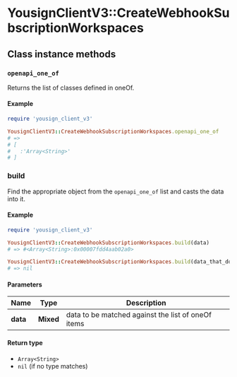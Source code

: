 # YousignClientV3::CreateWebhookSubscriptionWorkspaces

## Class instance methods

### `openapi_one_of`

Returns the list of classes defined in oneOf.

#### Example

```ruby
require 'yousign_client_v3'

YousignClientV3::CreateWebhookSubscriptionWorkspaces.openapi_one_of
# =>
# [
#   :'Array<String>'
# ]
```

### build

Find the appropriate object from the `openapi_one_of` list and casts the data into it.

#### Example

```ruby
require 'yousign_client_v3'

YousignClientV3::CreateWebhookSubscriptionWorkspaces.build(data)
# => #<Array<String>:0x00007fdd4aab02a0>

YousignClientV3::CreateWebhookSubscriptionWorkspaces.build(data_that_doesnt_match)
# => nil
```

#### Parameters

| Name | Type | Description |
| ---- | ---- | ----------- |
| **data** | **Mixed** | data to be matched against the list of oneOf items |

#### Return type

- `Array<String>`
- `nil` (if no type matches)

